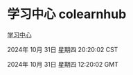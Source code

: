 # 学习中心 colearnhub
[学习中心](http://219.139.197.74:56308/colearnhub/)

2024年 10月 31日 星期四 20:20:02 CST

2024年 10月 31日 星期四 12:20:02 GMT
